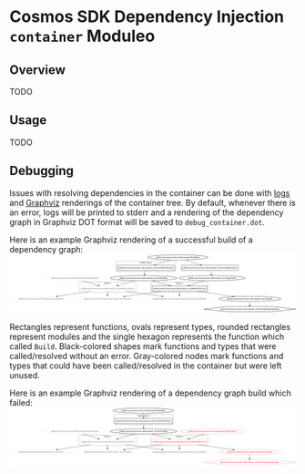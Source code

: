 # Cosmos SDK Dependency Injection `container` Moduleo

## Overview

TODO

## Usage

TODO

## Debugging

Issues with resolving dependencies in the container can be done with [logs](./testdata/example.log)
and [Graphviz](https://graphviz.org) renderings of the container tree. By default, whenever there is an error, logs will
be printed to stderr and a rendering of the dependency graph in Graphviz DOT format will be saved to
`debug_container.dot`.

Here is an example Graphviz rendering of a successful build of a dependency graph:
![Graphviz Example](./testdata/example.svg)


Rectangles represent functions, ovals represent types, rounded rectangles represent modules and the single hexagon
represents the function which called `Build`. Black-colored shapes mark functions and types that were called/resolved
without an error. Gray-colored nodes mark functions and types that could have been called/resolved in the container but
were left unused.


Here is an example Graphviz rendering of a dependency graph build which failed:
![Graphviz Error Example](./testdata/example_error.svg)


